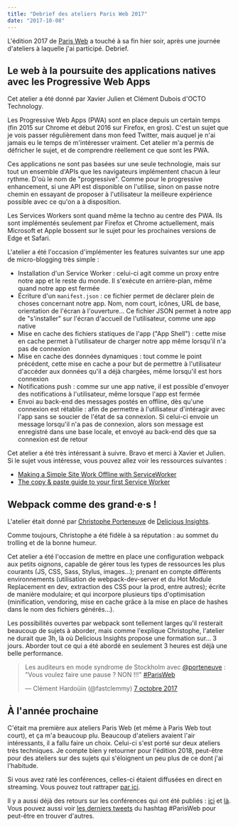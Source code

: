 ```yaml
---
title: "Debrief des ateliers Paris Web 2017"
date: "2017-10-08"
---
```


L'édition 2017 de [Paris Web](https://www.paris-web.fr/) a touché à sa fin hier
soir, après une journée d'ateliers à laquelle j'ai participé. Debrief.

## Le web à la poursuite des applications natives avec les Progressive Web Apps

Cet atelier a été donné par Xavier Julien et Clément Dubois d'OCTO Technology.

Les Progressive Web Apps (PWA) sont en place depuis un certain temps (fin 2015
sur Chrome et début 2016 sur Firefox, en gros). C'est un sujet que je vois
passer régulièrement dans mon feed Twitter, mais auquel je n'ai jamais eu le
temps de m'intéresser vraiment. Cet atelier m'a permis de défricher le sujet,
et de comprendre réellement ce que sont les PWA.

Ces applications ne sont pas basées sur une seule technologie, mais sur tout un
ensemble d'APIs que les navigateurs implémentent chacun à leur rythme. D'où le
nom de "progressive". Comme pour le progressive enhancement, si une API est
disponible on l'utilise, sinon on passe notre chemin en essayant de proposer à
l'utilisateur la meilleure expérience possible avec ce qu'on a à disposition.

Les Services Workers sont quand même la techno au centre des PWA. Ils sont
implémentés seulement par Firefox et Chrome actuellement, mais Microsoft et
Apple bossent sur le sujet pour les prochaines versions de Edge et Safari.

L'atelier a été l'occasion d'implémenter les features suivantes sur une app de
micro-blogging très simple :

- Installation d'un Service Worker : celui-ci agit comme un proxy entre notre
  app et le reste du monde. Il s'exécute en arrière-plan, même quand notre app
  est fermée
- Écriture d'un `manifest.json` : ce fichier permet de déclarer plein de choses
  concernant notre app. Nom, nom court, icônes, URL de base, orientation de
  l'écran à l'ouverture... Ce fichier JSON permet à notre app de "s'installer"
  sur l'écran d'accueil de l'utilisateur, comme une app native
- Mise en cache des fichiers statiques de l'app ("App Shell") : cette mise en
  cache permet à l'utilisateur de charger notre app même lorsqu'il n'a pas de
  connexion
- Mise en cache des données dynamiques : tout comme le point précédent, cette
  mise en cache a pour but de permettre à l'utilisateur d'accéder aux données
  qu'il a déjà chargées, même lorsqu'il est hors connexion
- Notifications push : comme sur une app native, il est possible d'envoyer des
  notifications à l'utilisateur, même lorsque l'app est fermée
- Envoi au back-end des messages postés en offline, dès qu'une connexion est
  rétablie : afin de permettre à l'utilisateur d'intéragir avec l'app sans se
  soucier de l'état de sa connexion. Si celui-ci envoie un message lorsqu'il n'a
  pas de connexion, alors son message est enregistré dans une base locale, et
  envoyé au back-end dès que sa connexion est de retour

Cet atelier a été très intéressant à suivre. Bravo et merci à Xavier et Julien.
Si le sujet vous intéresse, vous pouvez allez voir les ressources suivantes :

- [Making a Simple Site Work Offline with
  ServiceWorker](https://ponyfoo.com/articles/simple-offline-site-serviceworker)
- [The copy & paste guide to your first Service
  Worker](https://remysharp.com/2016/03/22/the-copy--paste-guide-to-your-first-service-worker)

## Webpack comme des grand·e·s !

L'atelier était donné par [Christophe
Porteneuve](https://twitter.com/porteneuve) de [Delicious
Insights](https://delicious-insights.com/).

Comme toujours, Christophe a été fidèle à sa réputation : au sommet du trolling
et de la bonne humeur.

Cet atelier a été l'occasion de mettre en place une configuration webpack aux
petits oignons, capable de gérer tous les types de ressources les plus courants
(JS, CSS, Sass, Stylus, images...); prenant en compte différents environnements
(utilisation de webpack-dev-server et du Hot Module Replacement en dev,
extraction des CSS pour la prod, entre autres); écrite de manière modulaire; et
qui incorpore plusieurs tips d'optimisation (minification, vendoring, mise en
cache grâce à la mise en place de hashes dans le nom des fichiers générés...).

Les possibilités ouvertes par webpack sont tellement larges qu'il resterait
beaucoup de sujets à aborder, mais comme l'explique Christophe, l'atelier ne
durait que 3h, là où Delicious Insights propose une formation sur... 3 jours.
Aborder tout ce qui a été abordé en seulement 3 heures est déjà une belle
performance.

<blockquote class="twitter-tweet" data-lang="fr"><p lang="fr" dir="ltr">Les auditeurs en mode syndrome de Stockholm avec <a href="https://twitter.com/porteneuve?ref_src=twsrc%5Etfw">@porteneuve</a> : &quot;Vous voulez faire une pause ? NON !!!&quot; <a href="https://twitter.com/hashtag/ParisWeb?src=hash&amp;ref_src=twsrc%5Etfw">#ParisWeb</a></p>&mdash; Clément Hardoüin (@fastclemmy) <a href="https://twitter.com/fastclemmy/status/916665737040756736?ref_src=twsrc%5Etfw">7 octobre 2017</a></blockquote>
<script async src="//platform.twitter.com/widgets.js" charset="utf-8"></script>

## À l'année prochaine

C'était ma première aux ateliers Paris Web (et même à Paris Web tout court), et
ça m'a beaucoup plu. Beaucoup d'ateliers avaient l'air intéressants, il a fallu
faire un choix. Celui-ci s'est porté sur deux ateliers très techniques. Je
compte bien y retourner pour l'édition 2018, peut-être pour des ateliers sur
des sujets qui s'éloignent un peu plus de ce dont j'ai l'habitude.

Si vous avez raté les conférences, celles-ci étaient diffusées en direct en
streaming. Vous pouvez tout rattraper [par ici](http://direct.paris-web.fr/).

Il y a aussi déjà des retours sur les conférences qui ont été publiés :
[ici](https://www.6x8.org/2017/10/mon-paris-web-2017/) et
[là](https://blog.maisonkleop.com/posts/paris-web-2017-1/). Vous pouvez aussi
voir [les derniers tweets](https://twitter.com/search?f=tweets&q=%23parisweb)
du hashtag #ParisWeb pour peut-être en trouver d'autres.

